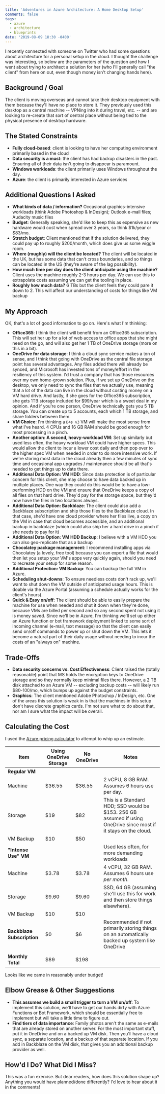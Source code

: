 ```yaml
---
title: 'Adventures in Azure Architecture: A Home Desktop Setup'
comments: false
tags:
  - azure
  - architecture
  - blueprints
date: '2019-08-09 18:30 -0400'
---
```

I recently connected with someone on Twitter who had some questions about architecture for a personal setup in the cloud. I thought the challenge was interesting, so below are the parameters of the question and how I went about trying to architect a solution for her (who I'll generally call "the client" from here on out, even though money isn't changing hands here).

## Background / Goal

The client is moving overseas and cannot take their desktop equipment with them because they'll have no place to store it. They previously used this desktop as a central machine -- VPNing into it during travel, etc. -- and are looking to re-create that sort of central place without being tied to the physical presence of desktop hardware.

## The Stated Constraints

* **Fully cloud-based**: client is looking to have her computing environment primarily based in the cloud
* **Data security is a must**: the client has had backup disasters in the past. Ensuring all of their data isn't going to disappear is paramount.
* **Windows workloads**: the client primarily uses Windows throughout the day.
* **Azure**: the client is primarily interested in Azure services

## Additional Questions I Asked

* **What kinds of data / information?** Occasional graphics-intensive workloads (think Adobe Photoshop & InDesign); Outlook e-mail files; Audacity music files
* **Budget**: Generally speaking, she'd like to keep this as expensive as new hardware would cost when spread over 3 years, so think $1k/year or $83/mo.
* **Stretch budget**: Client mentioned that if the solution delivered, they could pay up to roughly $200/month, which does give us some wiggle room.
* **Where (roughly) will the client be located?** The client will be located in the UK, but has some data that can't cross boundaries, and so things can be located in the US (they're aware of the lag possibility).
* **How much time per day does the client anticipate using the machine?** Client uses the machine roughly 2-3 hours per day. We can use this to extrapolate costs assuming we can get the tooling in place.
* **Roughly how much data?** 6 TBs but the client feels they could pare it down to 2. This will affect our understanding of costs for things like VM backup

## My Approach

OK, that's a lot of good information to go on. Here's what I'm thinking:

* **Office365**: I think the client will benefit from an Office365 subscription. This will set her up for a lot of web access to office apps that she might need on the go, and will also get her 1 TB of OneDrive storage (more on this in a bit).
* **OneDrive for data storage**: I think a cloud sync service makes a ton of sense, and I think that going with OneDrive as the central file storage point has several advantages. Any files added there will already be synced, and Microsoft has invested tons of money/effort in the resiliency of this system. I'd trust a company that has those resources over my own home-grown solution. Plus, if we set up OneDrive on the desktop, we only need to sync the files that we actually use, meaning that a lot of the data can live in the cloud without costing money on a VM hard drive. And lastly, if she goes for the Office365 subscription, she gets 1TB storage included for $99/year which is a sweet deal in my opinion. And if you're one person, OneDrive technically gets you 5 TB storage. You can create up to 5 accounts, each which 1 TB storage, and share folders between them.
* **VM Choice**: I'm thinking a `D4s v3` VM will make the most sense from what I've heard. 4 CPUs and 16 GB RAM should be good enough for most processing in a pinch.
* **Another option: A second, heavy-workload VM**: Set up similarly but used less often, the heavy workload VM could have higher specs. This would allow the client to incur a lower cost daily and then pop over to the higher spec VM when needed in order to do more intensive work. If we're storing most data in the cloud already then a few minutes of sync time and occasional app upgrades / maintenance should be all that's needed to get things up to date there.
* **Additional Data Option: VM HDD**: Since data protection is of particular concern for this client, she may choose to have data backed up in multiple places. One way they could do this would be to have a low-performing HDD on the VM and ensure that OneDrive keeps a copy of all files on that hard drive. They'd pay for the storage space, but they'd now have the files in two locations always.
* **Additional Data Option: Backblaze**: The client could also add a Backblaze subscription and ship those files to the Backblaze cloud. In that case, she'd have one cloud provider where her files live, a copy on the VM in case that cloud becomes accessible, and an additional backup in backblaze (which could also ship her a hard drive in a pinch if she needs to pay for it)
* **Additional Data Option: VM HDD Backup**: I believe with a VM HDD you can also geo-replicate that as a backup
* **Chocolatey package management**: I recommend installing apps via Chocolatey (a lovely, free tool) because you can export a file that would then let you setup your VM's apps very quickly again, should you need to recreate your setup for some reason.
* **Additional Protection: VM Backup**: You can backup the full VM in Azure.
* **Scheduling shut-downs**: To ensure needless costs don't rack up, we'll want to shut down the VM outside of anticipated usage hours. This is doable via the Azure Portal (assuming a schedule actually works for the client's hours).
* **Quick & Easy on/off**: The client should be able to easily prepare the machine for use when needed and shut it down when they're done, because VMs are billed per second and so any second spent not using it is money saved. Since we'll be in Azure, I'm thinking we'll set up either an Azure function or bot framework deployment linked to some sort of incoming channel (e-mail, text message) so that the client can easily send on/off commands to power up or shut down the VM. This lets it become a natural part of their daily usage without needing to incur the costs of an "always on" machine.

## Trade-Offs

* **Data security concerns vs. Cost Effectiveness**: Client raised the (totally reasonable) point that MS holds the encryption keys to OneDrive storage and so they normally keep minimal files there. However, a 2 TB disk attached to an Azure VM -- excluding backup costs -- will likely run $80-100/mo, which bumps up against the budget constraints.
* **Graphics**: The client mentioned Adobe Photoshop / InDesign, etc. One of the areas this solution is weak in is that the machines in this setup don't have discrete graphics cards. I'm not sure what to do about that, nor am I sure what the impact will be overall.

## Calculating the Cost

I used the [Azure pricing calculator](https://azure.microsoft.com/en-us/pricing/calculator/) to attempt to whip up an estimate.

| Item                       | Using OneDrive Storage | No OneDrive | Notes                                                                                                            |
| -------------------------- | --------------------- | ----------- | ---------------------------------------------------------------------------------------------------------------- |
| **Regular VM**             |                       |             |                                                                                                                  |
| Machine                    | $36.55                | $36.55      | 2 vCPU, 8 GB RAM. Assumes 6 hours use per day.                                                                   |
| Storage                    | $19                   | $82         | This is a Standard HDD; SSD would be $153. 256 GB assumed if using OneDrive since most if it stays on the cloud. |
| VM Backup                  | $10                   | $50         |                                                                                                                  |
| **"Intense Use" VM**       |                       |             | Used less often, for more demanding workloads                                                                    |
| Machine                    | $3.78                 | $3.78       | 4 vCPU, 32 GB RAM. Assumes 6 hours use _per month_.                                                              |
| Storage                    | $9.60                 | $9.60       | SSD, 64 GB (assuming she'll use this for work and then store things elsewhere).                                  |
| VM Backup                  | $10                   | $10         |                                                                                                                  |
| **Backblaze Subscription** | $0                    | $6          | Recommended if not primarily storing things on an automatically backed up system like OneDrive                   |
|                            |                       |             |                                                                                                                  |
| **Monthly Total**          | $89                   | $198        |                                                                                                                  |

Looks like we came in reasonably under budget!

## Elbow Grease & Other Suggestions

* **This assumes we build a small trigger to turn a VM on/off**: To implement this solution, we'll have to get our hands dirty with Azure Functions or Bot Framework, which should be essentially free to implement but will take a little time to figure out.
* **Find tiers of data importance**: Family photos aren't the same as e-mails that are already stored on another server. For the most important stuff, put it in OneDrive and on a backed up VM disk. Then you'll have a cloud sync, a separate location, and a backup of that separate location. If you add in Backblaze on the VM disk, that gives you an additional backup provider as well.

## How'd I Do? What Did I Miss?

This was a fun exercise. But dear readers, how does this solution shape up? Anything you would have planned/done differently? I'd love to hear about it in the comments!

